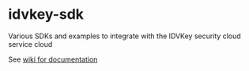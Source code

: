 # idvkey-sdk
Various SDKs and examples to integrate with the IDVKey security cloud service cloud

See [wiki for documentation](https://github.com/Kloudtek/idvkey-sdk/wiki)